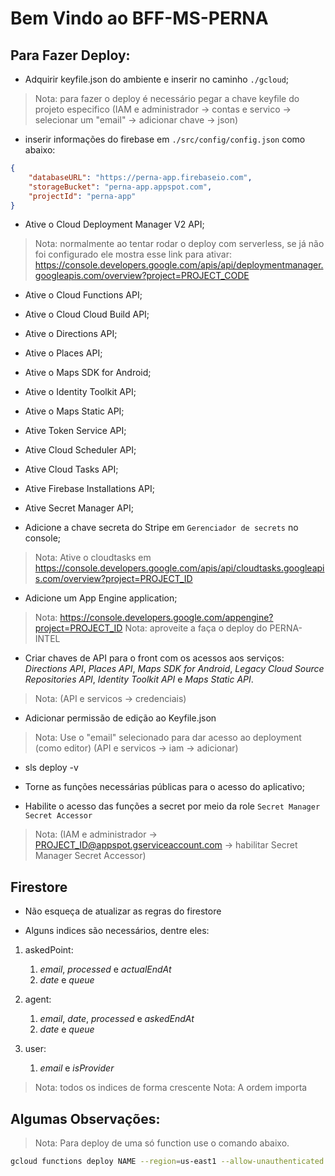 # Bem Vindo ao BFF-MS-PERNA

## Para Fazer Deploy:

- Adquirir keyfile.json do ambiente e inserir no caminho `./gcloud`;

> Nota: para fazer o deploy é necessário pegar a chave keyfile do projeto especifico (IAM e administrador -> contas e servico -> selecionar um "email" -> adicionar chave -> json)

- inserir informações do firebase em `./src/config/config.json` como abaixo:

```json
{
    "databaseURL": "https://perna-app.firebaseio.com",
    "storageBucket": "perna-app.appspot.com",
    "projectId": "perna-app"
}
```

- Ative o Cloud Deployment Manager V2 API;

> Nota: normalmente ao tentar rodar o deploy com serverless, se já não foi configurado ele mostra esse link para ativar: https://console.developers.google.com/apis/api/deploymentmanager.googleapis.com/overview?project=PROJECT_CODE

- Ative o Cloud Functions API;

- Ative o Cloud Cloud Build API;

- Ative o Directions API;

- Ative o Places API;

- Ative o Maps SDK for Android;

- Ative o Identity Toolkit API;

- Ative o Maps Static API;

- Ative Token Service API;

- Ative Cloud Scheduler API;

- Ative Cloud Tasks API;

- Ative Firebase Installations API;

- Ative Secret Manager API;

- Adicione a chave secreta do Stripe em `Gerenciador de secrets` no console;

> Nota: Ative o cloudtasks em https://console.developers.google.com/apis/api/cloudtasks.googleapis.com/overview?project=PROJECT_ID

- Adicione um App Engine application;

> Nota: https://console.developers.google.com/appengine?project=PROJECT_ID
> Nota: aproveite a faça o deploy do PERNA-INTEL

- Criar chaves de API para o front com os acessos aos serviços: *Directions API*, *Places API*, *Maps SDK for Android*, *Legacy Cloud Source Repositories API*, *Identity Toolkit API* e *Maps Static API*. 

> Nota: (API e servicos -> credenciais)

- Adicionar permissão de edição ao Keyfile.json 

> Nota: Use o "email" selecionado para dar acesso ao deployment (como editor) (API e servicos -> iam -> adicionar) 

- sls deploy -v

- Torne as funções necessárias públicas para o acesso do aplicativo;

- Habilite o acesso das funções a secret por meio da role `Secret Manager Secret Accessor`
> Nota: (IAM e administrador -> PROJECT_ID@appspot.gserviceaccount.com -> habilitar Secret Manager Secret Accessor)
## Firestore

- Não esqueça de atualizar as regras do firestore

- Alguns indices são necessários, dentre eles:

1. askedPoint:
    1. *email*, *processed* e *actualEndAt*
    2. *date* e *queue*

2. agent:
    1. *email*, *date*, *processed* e *askedEndAt* 
    2. *date* e *queue*

3. user:
    1. *email* e *isProvider*

> Nota: todos os indices de forma crescente 
> Nota: A ordem importa 

## Algumas Observações:

> Nota: Para deploy de uma só function use o comando abaixo.

```sh
gcloud functions deploy NAME --region=us-east1 --allow-unauthenticated --runtime=nodejs10 --verbosity=info --trigger-http
```